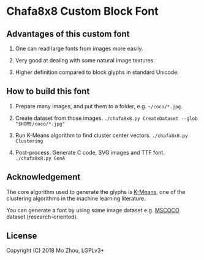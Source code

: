 Chafa8x8 Custom Block Font
===

## Advantages of this custom font

1. One can read large fonts from images more easily.

2. Very good at dealing with some natural image textures.

3. Higher definition compared to block glyphs in standard Unicode.

## How to build this font

1. Prepare many images, and put them to a folder, e.g. `~/coco/*.jpg`.

2. Create dataset from those images. `./chafa8x8.py CreateDataset --glob "$HOME/coco/*.jpg"`

3. Run K-Means algorithm to find cluster center vectors. `./chafa8x8.py Clustering`

4. Post-process. Generate C code, SVG images and TTF font. `./chafa8x8.py GenA`

## Acknowledgement

The core algorithm used to generate the glyphs is
[K-Means](https://en.wikipedia.org/wiki/K-means_clustering), one of the
clustering algorithms in the machine learning literature.

You can generate a font by using some image dataset e.g.
[MSCOCO](http://cocodataset.org) dataset (research-oriented).

## License

Copyright (C) 2018 Mo Zhou, LGPLv3+
